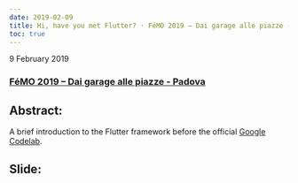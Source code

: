 ```yaml
---
date: 2019-02-09
title: Hi, have you met Flutter? · FéMO 2019 – Dai garage alle piazze - Padova
toc: true
---
```


9 February 2019

### [FéMO 2019 – Dai garage alle piazze - Padova](http://www.progettogiovani.pd.it/workshop-hi-have-you-met-flutter/)

## Abstract:
A brief introduction to the Flutter framework before the official [Google Codelab](https://codelabs.developers.google.com/codelabs/first-flutter-app-pt1/#0).

## Slide:
<script async class="speakerdeck-embed" data-id="afaffacee39041ef9b4da577ff9f7262" data-ratio="1.77777777777778" src="//speakerdeck.com/assets/embed.js"></script>